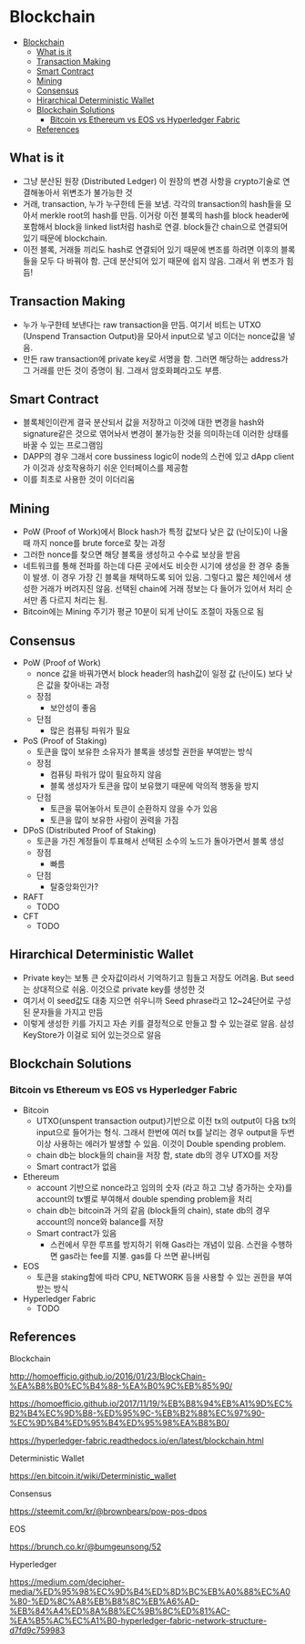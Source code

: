 # Blockchain

- [Blockchain](#blockchain)
  - [What is it](#what-is-it)
  - [Transaction Making](#transaction-making)
  - [Smart Contract](#smart-contract)
  - [Mining](#mining)
  - [Consensus](#consensus)
  - [Hirarchical Deterministic Wallet](#hirarchical-deterministic-wallet)
  - [Blockchain Solutions](#blockchain-solutions)
    - [Bitcoin vs Ethereum vs EOS vs Hyperledger Fabric](#bitcoin-vs-ethereum-vs-eos-vs-hyperledger-fabric)
  - [References](#references)

## What is it

- 그냥 분산된 원장 (Distributed Ledger) 이 원장의 변경 사항을 crypto기술로 연결해놓아서 위변조가 불가능한 것
- 거래, transaction, 누가 누구한테 돈을 보냄. 각각의 transaction의 hash들을 모아서 merkle root의 hash를 만듬. 이거랑 이전 블록의 hash를 block header에 포함해서 block을 linked list처럼 hash로 연결. block들간 chain으로 연결되어 있기 때문에 blockchain.
- 이전 블록, 거래들 끼리도 hash로 연결되어 있기 때문에 변조를 하려면 이후의 블록들을 모두 다 바꿔야 함. 근데 분산되어 있기 때문에 쉽지 않음. 그래서 위 변조가 힘듬!

## Transaction Making

- 누가 누구한테 보낸다는 raw transaction을 만듬. 여기서 비트는 UTXO (Unspend Transaction Output)을 모아서 input으로 넣고 이더는 nonce값을 넣음.
- 만든 raw transaction에 private key로 서명을 함. 그러면 해당하는 address가 그 거래를 만든 것이 증명이 됨. 그래서 암호화폐라고도 부름.

## Smart Contract

- 블록체인이란게 결국 분산되서 값을 저장하고 이것에 대한 변경을 hash와 signature같은 것으로 엮어놔서 변경이 불가능한 것을 의미하는데 이러한 상태를 바꿀 수 있는 프로그램임
- DAPP의 경우 그래서 core bussiness logic이 node의 스컨에 있고 dApp client가 이것과 상호작용하기 쉬운 인터페이스를 제공함
- 이를 최초로 사용한 것이 이더리움

## Mining

- PoW (Proof of Work)에서 Block hash가 특정 값보다 낮은 값 (난이도)이 나올 때 까지 nonce를 brute force로 찾는 과정
- 그러한 nonce를 찾으면 해당 블록을 생성하고 수수료 보상을 받음
- 네트워크를 통해 전파를 하는데 다른 곳에서도 비슷한 시기에 생성을 한 경우 충돌이 발생. 이 경우 가장 긴 블록을 채택하도록 되어 있음. 그렇다고 짧은 체인에서 생성한 거래가 버려지진 않음. 선택된 chain에 거래 정보는 다 들어가 있어서 처리 순서만 좀 다르지 처리는 됨.
- Bitcoin에는 Mining 주기가 평균 10분이 되게 난이도 조절이 자동으로 됨

## Consensus

- PoW (Proof of Work)
  - nonce 값을 바꿔가면서 block header의 hash값이 일정 값 (난이도) 보다 낮은 값을 찾아내는 과정
  - 장점
    - 보안성이 좋음
  - 단점
    - 많은 컴퓨팅 파워가 필요
- PoS (Proof of Staking)
  - 토큰을 많이 보유한 소유자가 블록을 생성할 권한을 부여받는 방식
  - 장점
    - 컴퓨팅 파워가 많이 필요하지 않음
    - 블록 생성자가 토큰을 많이 보유했기 때문에 악의적 행동을 방지
  - 단점
    - 토큰을 묶어놓아서 토큰이 순환하지 않을 수가 있음
    - 토큰을 많이 보유한 사람이 권력을 가짐
- DPoS (Distributed Proof of Staking)
  - 토큰을 가진 계정들이 투표해서 선택된 소수의 노드가 돌아가면서 블록 생성
  - 장점
    - 빠름
  - 단점
    - 탈중앙화인가?
- RAFT
  - TODO
- CFT
  - TODO

## Hirarchical Deterministic Wallet

- Private key는 보통 큰 숫자값이라서 기억하기고 힘들고 저장도 어려움. But seed는 상대적으로 쉬움. 이것으로 private key를 생성한 것
- 여기서 이 seed값도 대충 지으면 쉬우니까 Seed phrase라고 12~24단어로 구성된 문자들을 가지고 만듬
- 이렇게 생성한 키를 가지고 자손 키를 결정적으로 만들고 할 수 있는걸로 알음. 삼성 KeyStore가 이걸로 되어 있는것으로 알음

## Blockchain Solutions

### Bitcoin vs Ethereum vs EOS vs Hyperledger Fabric

- Bitcoin
  - UTXO(unspent transaction output)기반으로 이전 tx의 output이 다음 tx의 input으로 들어가는 형식. 그래서 한번에 여러 tx를 날리는 경우 output을 두번 이상 사용하는 에러가 발생할 수 있음. 이것이 Double spending problem.
  - chain db는 block들의 chain을 저장 함, state db의 경우 UTXO를 저장
  - Smart contract가 없음
- Ethereum
  - account 기반으로 nonce라고 임의의 숫자 (라고 하고 그냥 증가하는 숫자)를 account의 tx별로 부여해서 double spending problem을 처리
  - chain db는 bitcoin과 거의 같음 (block들의 chain), state db의 경우 account의 nonce와 balance를 저장
  - Smart contract가 있음
    - 스컨에서 무한 루프를 방지하기 위해 Gas라는 개념이 있음. 스컨을 수행하면 gas라는 fee를 지불. gas를 다 쓰면 끝나버림
- EOS
  - 토큰을 staking함에 따라 CPU, NETWORK 등을 사용할 수 있는 권한을 부여받는 방식
- Hyperledger Fabric
  - TODO

## References

Blockchain

http://homoefficio.github.io/2016/01/23/BlockChain-%EA%B8%B0%EC%B4%88-%EA%B0%9C%EB%85%90/

https://homoefficio.github.io/2017/11/19/%EB%B8%94%EB%A1%9D%EC%B2%B4%EC%9D%B8-%ED%95%9C-%EB%B2%88%EC%97%90-%EC%9D%B4%ED%95%B4%ED%95%98%EA%B8%B0/

https://hyperledger-fabric.readthedocs.io/en/latest/blockchain.html

Deterministic Wallet

https://en.bitcoin.it/wiki/Deterministic_wallet

Consensus

https://steemit.com/kr/@brownbears/pow-pos-dpos

EOS

https://brunch.co.kr/@bumgeunsong/52

Hyperledger

https://medium.com/decipher-media/%ED%95%98%EC%9D%B4%ED%8D%BC%EB%A0%88%EC%A0%80-%ED%8C%A8%EB%B8%8C%EB%A6%AD-%EB%84%A4%ED%8A%B8%EC%9B%8C%ED%81%AC-%EA%B5%AC%EC%A1%B0-hyperledger-fabric-network-structure-d7fd9c759983
